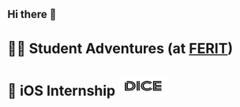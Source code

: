 ## Hi there 👋

# 👨‍🎓 Student Adventures (at [FERIT](https://www.ferit.unios.hr/))

# 🏁 iOS Internship [<img src="dice_logo.svg" alt="Logo" width="100" height="40">](https://www.linkedin.com/company/dice-digital-innovation-center/posts/?feedView=all)
